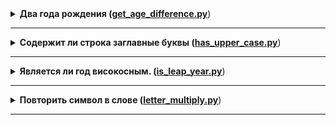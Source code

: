<details>
<summary>
<b>Два года рождения (<a href="[haxlet/get_age_difference.py](https://github.com/Ruzal-Z/tasks/blob/main/haxlet/get_age_difference.py)">get_age_difference.py</a></b>)
</summary>
 ####Условие: 
 Напишите функцию get_age_difference(), которая принимает два года рождения и возвращает строку 
 с разницей в возрасте в виде The age difference is 11.    
 ##Пример работы функции:  
 actual = get_age_difference(2001, 2018)
 print(actual)  # => The age difference is 17

</details>

---
<details>
<summary>
<b>Cодержит ли строка заглавные буквы (<a href="haxlet/has_upper_case.py">has_upper_case.py</a></b>)
</summary>
    Условие: Реализуйте функцию has_upper_case(), которая определяет, содержит ли строка заглавные буквы. 
    Функция должна вернуть булево значение:
     has_upper_case('')  # False
     has_upper_case('python')  # False
     has_upper_case('pyThon')  # True
    Подсказка
    Воспользуйтесь методом из стандартной библиотеки, который приводит строку к нижнему регистру. 
    Обратите внимание, чем отличается такая строка от исходной.
</details>

---
<details>
	<summary>
	<b>Является ли год високосным. (<a href="haxlet/is_leap_year.py">is_leap_year.py</a></b>)
	</summary>
	 ####Условие: Реализуйте функцию is_leap_year(), которая определяет, является ли год високосным. 
	 Год будет високосным, если он делится без остатка на 400, или он одновременно делится без остатка
	 на 4 и не делится на 100:
	 is_leap_year(2018)  # False
	 is_leap_year(2017)  # False
	 is_leap_year(2016)  # True
</details>

---
<details>
<summary>
<b>Повторить символ в слове (<a href="haxlet/letter_multiply.py">letter_multiply.py</a></b>)
</summary>
    ####Условие: Реализуйте функцию letter_multiply(). Она должна принимать три параметра:  
    Строку  
    Символ  
    Число, которое обозначает, сколько раз нужно повторить символ в слове
    text = 'python'
	 print(letter_multiply(text, 'p', 2)) # => ppython
	 print(letter_multiply(text, 'y', 3)) # => pyyython
	 print(letter_multiply(text, 'n', 4)) # => pythonnnn
    Укажите аннотации типов при объявлении функции.
    Подсказка
    Для замены символов в строке воспользуйтесь методом replace()
</details>

---

